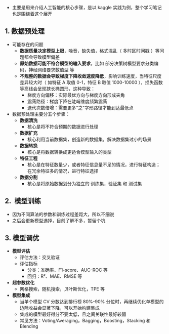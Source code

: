 - 主要是用来介绍人工智能的核心步骤，是以 kaggle 实践为例，整个学习笔记也是围绕着这个展开

## 1. 数据预处理

- 可能存在的问题
  - **数据质量决定模型上限**，噪音，缺失值，格式混乱（ 多时区时间戳 ）等问题都会导致模型偏差
  - **原始数据可能不符合模型的输入要求**，比如 部分决策树模型要求分类编码，神经网络要求数值型 等
  - **不规整的数据会导致梯度下降收敛速度降低**，影响训练速度，当特征尺度差异较大时（ 如特征 A 取值 0-1，特征 B 取值 1000-10000 ），损失函数等高线会呈现狭长椭圆形，这种导致：
    - 梯度方向偏移：实际最优方向与梯度方向形成夹角
    - 震荡路径：梯度下降在陡峭维度频繁震荡
    - 迭代次数倍增：需要更多"之"字形路径才能到达最低点
- 数据预处理主要分五个步骤：
  - **数据清洗**
    - 核心是将不符合预期的数据进行处理
  - **数据扩充**
    - 核心利用当前数据集，创造新的数据集，解决数据集过小的场景
  - **数据转换**
    - 核心是将数据转换成更适合模型输入的类型
  - **特征工程**
    - 核心是在特征数量少，或者特征信息量不足的情况，进行特征构造；在冗余特征多的情况，进行特征选择
  - **数据分割**
    - 核心是将原始数据划分为独立的 训练集，验证集 和 测试集

## 2.  模型训练

- 因为不同算法的参数和训练过程差距大，所以不细说
- 之后会更新模型选择，目前了解不多，暂留个坑

## 3. 模型调优

- **模型评估**
  - 评估方法：交叉验证
  - 评估指标
    - 分类：准确率、F1-score、AUC-ROC 等
    - 回归：R²、MAE、RMSE 等
- **超参数优化**
  - 网格搜索，随机搜索，贝叶斯优化，TPE 等
- **模型集成**
  - 当单个模型 CV 分数达到排行榜 80%-90% 分位时，再继续优化单模型的边际收益会显著下降，可以开始构建集成
  - 集成的模型最好得分不要太低，且之间关联性最好较弱
  - 常见方法：Voting/Averaging，Bagging，Boosting，Stacking 和 Blending
